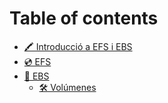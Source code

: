 # Table of contents

* [🖍️ Introducció a EFS i EBS](README.md)
* [💿 EFS](efs.md)
* [📀 EBS](ebs/README.md)
  * [🛠️ Volúmenes](ebs/volumenes.md)
